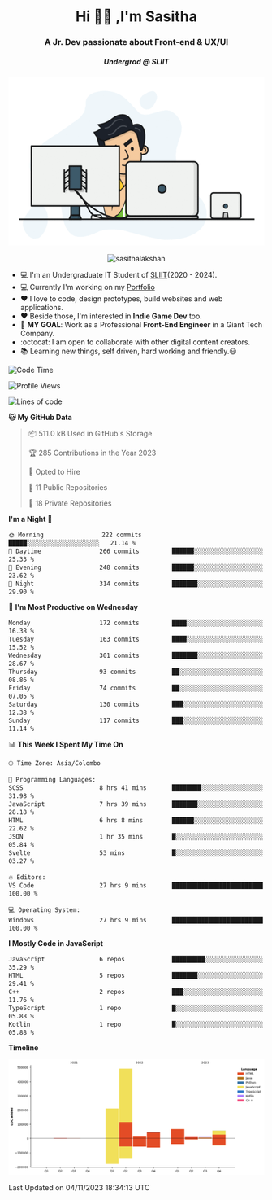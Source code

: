 
<h1 align="center">Hi 🙋‍♂️ ,I'm Sasitha</h1>
<h3 align="center">A Jr. Dev passionate about Front-end & UX/UI</h3>

<i><h5 align="center">Undergrad @ SLIIT</h5></i>

<p align="center">
  <img width="540" height="330" src="https://github.com/SasithaLakshan/SasithaLakshan/blob/main/dev.gif">
</p>
<p align="center"> <img src="https://komarev.com/ghpvc/?username=sasithalakshan&label=Profile%20views&color=0e75b6&style=flat" alt="sasithalakshan" /> </p>

- :computer: I'm an Undergraduate IT Student of [SLIIT](https://www.sliit.lk)(2020 - 2024).
- :computer: Currently I'm working on my <a href="https://SasithaLakshan.github.io" target="_blank">Portfolio</a>
- :heart: I love to code, design prototypes, build websites and web applications.
- :heart: Beside those, I'm interested in **Indie Game Dev** too.
- :electric_plug: **MY GOAL**: Work as a Professional **Front-End Engineer** in a Giant Tech Company.
- :octocat: I am open to collaborate with other digital content creators.
- :books: Learning new things, self driven, hard working and friendly.:smiley:
  
<!-- <h3 align="left">Tech Stack I'm Using</h3> -->

<!--START_SECTION:waka-->
![Code Time](http://img.shields.io/badge/Code%20Time-527%20hrs%2042%20mins-blue)

![Profile Views](http://img.shields.io/badge/Profile%20Views-0-blue)

![Lines of code](https://img.shields.io/badge/From%20Hello%20World%20I%27ve%20Written-900.4%20thousand%20lines%20of%20code-blue)

**🐱 My GitHub Data** 

> 📦 511.0 kB Used in GitHub's Storage 
 > 
> 🏆 285 Contributions in the Year 2023
 > 
> 💼 Opted to Hire
 > 
> 📜 11 Public Repositories 
 > 
> 🔑 18 Private Repositories 
 > 
**I'm a Night 🦉** 

```text
🌞 Morning                222 commits         █████░░░░░░░░░░░░░░░░░░░░   21.14 % 
🌆 Daytime                266 commits         ██████░░░░░░░░░░░░░░░░░░░   25.33 % 
🌃 Evening                248 commits         ██████░░░░░░░░░░░░░░░░░░░   23.62 % 
🌙 Night                  314 commits         ███████░░░░░░░░░░░░░░░░░░   29.90 % 
```
📅 **I'm Most Productive on Wednesday** 

```text
Monday                   172 commits         ████░░░░░░░░░░░░░░░░░░░░░   16.38 % 
Tuesday                  163 commits         ████░░░░░░░░░░░░░░░░░░░░░   15.52 % 
Wednesday                301 commits         ███████░░░░░░░░░░░░░░░░░░   28.67 % 
Thursday                 93 commits          ██░░░░░░░░░░░░░░░░░░░░░░░   08.86 % 
Friday                   74 commits          ██░░░░░░░░░░░░░░░░░░░░░░░   07.05 % 
Saturday                 130 commits         ███░░░░░░░░░░░░░░░░░░░░░░   12.38 % 
Sunday                   117 commits         ███░░░░░░░░░░░░░░░░░░░░░░   11.14 % 
```


📊 **This Week I Spent My Time On** 

```text
🕑︎ Time Zone: Asia/Colombo

💬 Programming Languages: 
SCSS                     8 hrs 41 mins       ████████░░░░░░░░░░░░░░░░░   31.98 % 
JavaScript               7 hrs 39 mins       ███████░░░░░░░░░░░░░░░░░░   28.18 % 
HTML                     6 hrs 8 mins        ██████░░░░░░░░░░░░░░░░░░░   22.62 % 
JSON                     1 hr 35 mins        █░░░░░░░░░░░░░░░░░░░░░░░░   05.84 % 
Svelte                   53 mins             █░░░░░░░░░░░░░░░░░░░░░░░░   03.27 % 

🔥 Editors: 
VS Code                  27 hrs 9 mins       █████████████████████████   100.00 % 

💻 Operating System: 
Windows                  27 hrs 9 mins       █████████████████████████   100.00 % 
```

**I Mostly Code in JavaScript** 

```text
JavaScript               6 repos             █████████░░░░░░░░░░░░░░░░   35.29 % 
HTML                     5 repos             ███████░░░░░░░░░░░░░░░░░░   29.41 % 
C++                      2 repos             ███░░░░░░░░░░░░░░░░░░░░░░   11.76 % 
TypeScript               1 repo              █░░░░░░░░░░░░░░░░░░░░░░░░   05.88 % 
Kotlin                   1 repo              █░░░░░░░░░░░░░░░░░░░░░░░░   05.88 % 
```



**Timeline**

![Lines of Code chart](https://raw.githubusercontent.com/SasithaLakshan/SasithaLakshan/main/assets/bar_graph.png)


 Last Updated on 04/11/2023 18:34:13 UTC
<!--END_SECTION:waka-->

